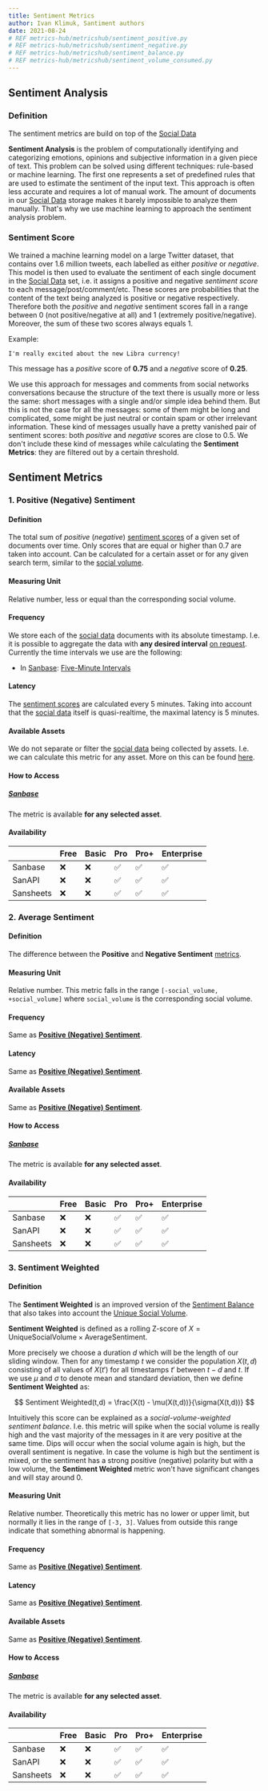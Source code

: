 ```yaml
---
title: Sentiment Metrics
author: Ivan Klimuk, Santiment authors
date: 2021-08-24
# REF metrics-hub/metricshub/sentiment_positive.py
# REF metrics-hub/metricshub/sentiment_negative.py
# REF metrics-hub/metricshub/sentiment_balance.py
# REF metrics-hub/metricshub/sentiment_volume_consumed.py
---
```


## Sentiment Analysis

### Definition

The sentiment metrics are build on top of the [Social Data](/metrics/details/social-data)

**Sentiment Analysis** is the problem of computationally identifying and
categorizing emotions, opinions and subjective information in a given piece of
text. This problem can be solved using different techniques: rule-based or
machine learning. The first one represents a set of predefined rules that are
used to estimate the sentiment of the input text. This approach is often less
accurate and requires a lot of manual work. The amount of documents in our
[Social Data](/metrics/details/social-data) storage makes it barely impossible to
analyze them manually. That's why we use machine learning to approach the
sentiment analysis problem.

### Sentiment Score

We trained a machine learning model on a large Twitter dataset, that contains
over 1.6 million tweets, each labelled as either _positive_ or _negative_. This
model is then used to evaluate the sentiment of each single document in the
[Social Data](/metrics/details/social-data) set, i.e. it assigns a positive and negative
_sentiment score_ to each message/post/comment/etc. These scores are
probabilities that the content of the text being analyzed is positive or
negative respectively. Therefore both the _positive_ and _negative_ sentiment
scores fall in a range between 0 (not positive/negative at all) and 1 (extremely
positive/negative). Moreover, the sum of these two scores always equals 1.

Example:

```
I'm really excited about the new Libra currency!
```

This message has a _positive_ score of **0.75** and a _negative_ score of
**0.25**.

We use this approach for messages and comments from social networks
conversations because the structure of the text there is usually more or less
the same: short messages with a single and/or simple idea behind them. But this
is not the case for all the messages: some of them might be long and
complicated, some might be just neutral or contain spam or other irrelevant
information. These kind of messages usually have a pretty vanished pair of
sentiment scores: both _positive_ and _negative_ scores are close to 0.5. We
don't include these kind of messages while calculating the **Sentiment
Metrics**: they are filtered out by a certain threshold.

## Sentiment Metrics

### 1. Positive (Negative) Sentiment

#### Definition

The total sum of _positive_ (_negative_) [sentiment scores](#sentiment-score) of
a given set of documents over time. Only scores that are equal or higher than
0.7 are taken into account. Can be calculated for a certain asset or for any
given search term, similar to the [social
volume](/social-volume-metrics/#social-volume).

#### Measuring Unit

Relative number, less or equal than the corresponding social volume.

#### Frequency

We store each of the [social
data](/metrics/details/social-data) documents with its
absolute timestamp. I.e. it is possible to aggregate the data with **any desired
interval** [on request](products-and-plans/access-plans/). Currently the time
intervals we use are the following:

- In [Sanbase](https://app.santiment.net/s/OA3Fxisq): [Five-Minute Intervals](/metrics/details/frequency#five-minute-frequency)

#### Latency

The [sentiment scores](#sentiment-score) are calculated every 5 minutes. Taking
into account that the [social data](/metrics/details/social-data) itself is
quasi-realtime, the maximal latency is 5 minutes.

#### Available Assets

We do not separate or filter the [social data](/metrics/details/social-data/) being
collected by assets. I.e. we can calculate this metric for any asset. More on
this can be found [here](/metrics/social-volume-metrics/#available-assets).

#### How to Access

##### [Sanbase](https://app.santiment.net/s/OA3Fxisq)

The metric is available **for any selected asset**.

#### Availability

|           | Free | Basic | Pro                | Pro+               | Enterprise         |
| --------- | ---- | ----- | ------------------ | ------------------ | ------------------ |
| Sanbase   | :x:  | :x:   | :white_check_mark: | :white_check_mark: | :white_check_mark: |
| SanAPI    | :x:  | :x:   | :white_check_mark: | :white_check_mark: | :white_check_mark: |
| Sansheets | :x:  | :x:   | :white_check_mark: | :white_check_mark: | :white_check_mark: |

### 2. Average Sentiment

#### Definition

The difference between the **Positive** and **Negative Sentiment**
[metrics](#positive-negative-sentiment).

#### Measuring Unit

Relative number. This metric falls in the range `[-social_volume, +social_volume]` where `social_volume` is the corresponding social volume.

#### Frequency

Same as [**Positive (Negative) Sentiment**](#positive-negative-sentiment).

#### Latency

Same as [**Positive (Negative) Sentiment**](#positive-negative-sentiment).

#### Available Assets

Same as [**Positive (Negative) Sentiment**](#positive-negative-sentiment).

#### How to Access

##### [Sanbase](https://app.santiment.net/s/lL05ManV)

The metric is available **for any selected asset**.

#### Availability

|           | Free | Basic | Pro                | Pro+               | Enterprise         |
| --------- | ---- | ----- | ------------------ | ------------------ | ------------------ |
| Sanbase   | :x:  | :x:   | :white_check_mark: | :white_check_mark: | :white_check_mark: |
| SanAPI    | :x:  | :x:   | :white_check_mark: | :white_check_mark: | :white_check_mark: |
| Sansheets | :x:  | :x:   | :white_check_mark: | :white_check_mark: | :white_check_mark: |

### 3. Sentiment Weighted

#### Definition

The **Sentiment Weighted** is an improved version of the [Sentiment
Balance](#sentiment-balance) that also takes into account the [Unique Social
Volume](/metrics/unique-social-volume).

**Sentiment Weighted** is defined as a rolling Z-score of $X =
\mathrm{Unique Social Volume} \times \mathrm{Average Sentiment}$.

More precisely we choose a duration $d$ which will be the length of our sliding
window. Then for any timestamp $t$ we consider the population $X(t,d)$
consisting of all values of $X(t')$ for all timestamps $t'$ between $t-d$ and
$t$. If we use $\mu$ and $\sigma$ to denote mean and standard deviation, then we
define **Sentiment Weighted** as:

$$
Sentiment Weighted(t,d) = \frac{X(t) - \mu(X(t,d))}{\sigma(X(t,d))}
$$

Intuitively this score can be explained as a _social-volume-weighted sentiment
balance_. I.e. this metric will spike when the social volume is really high and
the vast majority of the messages in it are very positive at the same time. Dips
will occur when the social volume again is high, but the overall sentiment is
negative. In case the volume is high but the sentiment is mixed, or the
sentiment has a strong positive (negative) polarity but with a low volume, the
**Sentiment Weighted** metric won't have significant changes and will
stay around 0.

#### Measuring Unit

Relative number. Theoretically this metric has no lower or upper limit, but
normally it lies in the range of `[-3, 3]`. Values from outside this range
indicate that something abnormal is happening.

#### Frequency

Same as [**Positive (Negative) Sentiment**](#positive-negative-sentiment).

#### Latency

Same as [**Positive (Negative) Sentiment**](#positive-negative-sentiment).

#### Available Assets

Same as [**Positive (Negative) Sentiment**](#positive-negative-sentiment).

#### How to Access

##### [Sanbase](https://app.santiment.net/s/p_5roQjX)

The metric is available **for any selected asset**.

#### Availability

|           | Free | Basic | Pro                | Pro+               | Enterprise         |
| --------- | ---- | ----- | ------------------ | ------------------ | ------------------ |
| Sanbase   | :x:  | :x:   | :white_check_mark: | :white_check_mark: | :white_check_mark: |
| SanAPI    | :x:  | :x:   | :white_check_mark: | :white_check_mark: | :white_check_mark: |
| Sansheets | :x:  | :x:   | :white_check_mark: | :white_check_mark: | :white_check_mark: |
